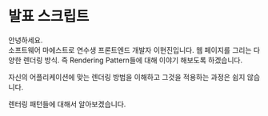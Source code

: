 # 발표 스크립트

안녕하세요.  
소프트웨어 마에스트로 연수생 프론트엔드 개발자 이현진입니다.
웹 페이지를 그리는 다양한 렌더링 방식. 즉 Rendering Pattern들에 대해 이야기 해보도록 하겠습니다.

자신의 어플리케이션에 맞는 렌더링 방법을 이해하고 그것을 적용하는 과정은 쉽지 않습니다.

렌터링 패턴들에 대해서 알아보겠습니다.
